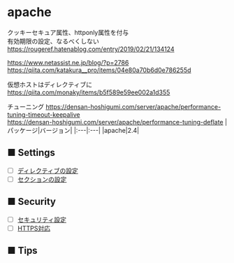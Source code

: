 # apache 
クッキーセキュア属性、httponly属性を付与  
有効期限の設定、なるべくしない  
https://rougeref.hatenablog.com/entry/2019/02/21/134124   
  
https://www.netassist.ne.jp/blog/?p=2786  
https://qiita.com/katakura__pro/items/04e80a70b6d0e786255d  
  
仮想ホストはディレクティブに  
https://qiita.com/monaky/items/b5f589e59ee002a1d355  
  
チューニング
https://densan-hoshigumi.com/server/apache/performance-tuning-timeout-keepalive  
https://densan-hoshigumi.com/server/apache/performance-tuning-deflate
|パッケージ|バージョン|
|:---|:---|
|apache|2.4|

## ■ Settings
- [ ] [ディレクティブの設定](https://github.com/thetaru/memorandum/tree/master/OS/Linux/CentOS8/apache/directive)
- [ ] [セクションの設定](https://github.com/thetaru/memorandum/tree/master/OS/Linux/CentOS8/apache/section)
## ■ Security
- [ ] [セキュリティ設定](https://github.com/thetaru/memorandum/tree/master/OS/Linux/CentOS8/apache/security)
- [ ] [HTTPS対応](https://github.com/thetaru/memorandum/tree/master/OS/Linux/CentOS8/apache/ssl)
## ■ Tips
